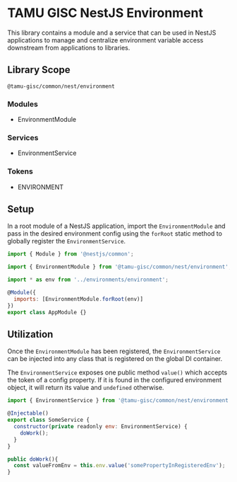 # TAMU GISC NestJS Environment

This library contains a module and a service that can be used in NestJS applications to manage and centralize environment variable access downstream from applications to libraries.

## Library Scope

`@tamu-gisc/common/nest/environment`

### Modules

- EnvironmentModule

### Services

- EnvironmentService

### Tokens

- ENVIRONMENT

## Setup

In a root module of a NestJS application, import the `EnvironmentModule` and pass in the desired environment config using the `forRoot` static method to globally register the `EnvironmentService`.

```js
import { Module } from '@nestjs/common';

import { EnvironmentModule } from '@tamu-gisc/common/nest/environment';

import * as env from '../environments/environment';

@Module({
  imports: [EnvironmentModule.forRoot(env)]
})
export class AppModule {}
```

## Utilization

Once the `EnvironmentModule` has been registered, the `EnvironmentService` can be injected into any class that is registered on the global DI container.

The `EnvironmentService` exposes one public method `value()` which accepts the token of a config property. If it is found in the configured environment object, it will return its value and `undefined` otherwise.

```js
import { EnvironmentService } from '@tamu-gisc/common/nest/environment';

@Injectable()
export class SomeService {
  constructor(private readonly env: EnvironmentService) {
    doWork();
  }
}

public doWork(){
  const valueFromEnv = this.env.value('somePropertyInRegisteredEnv');
}
```
